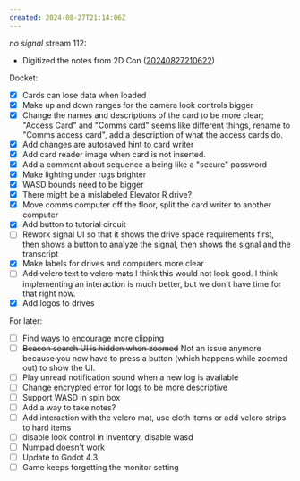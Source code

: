 ```yaml
---
created: 2024-08-27T21:14:06Z
---
```


_no signal_ stream 112:
- Digitized the notes from 2D Con ([20240827210622](20240827210622.md))

Docket:
- [x] Cards can lose data when loaded
- [x] Make up and down ranges for the camera look controls bigger
- [x] Change the names and descriptions of the card to be more clear; "Access Card" and "Comms card" seems like different things, rename to "Comms access card", add a description of what the access cards do.
- [x] Add changes are autosaved hint to card writer
- [x] Add card reader image when card is not inserted.
- [x] Add a comment about sequence a being like a "secure" password
- [x] Make lighting under rugs brighter
- [x] WASD bounds need to be bigger
- [x] There might be a mislabeled Elevator R drive?
- [x] Move comms computer off the floor, split the card writer to another computer
- [x] Add button to tutorial circuit
- [ ] Rework signal UI so that it shows the drive space requirements first, then shows a button to analyze the signal, then shows the signal and the transcript
- [x] Make labels for drives and computers more clear
- [ ] ~~Add velcro text to velcro mats~~ I think this would not look good. I think implementing an interaction is much better, but we don't have time for that right now.
- [x] Add logos to drives

For later:
- [ ] Find ways to encourage more clipping
- [ ] ~~Beacon search UI is hidden when zoomed~~ Not an issue anymore because you now have to press a button (which happens while zoomed out) to show the UI.
- [ ] Play unread notification sound when a new log is available
- [ ] Change encrypted error for logs to be more descriptive
- [ ] Support WASD in spin box
- [ ] Add a way to take notes?
- [ ] Add interaction with the velcro mat, use cloth items or add velcro strips to hard items
- [ ] disable look control in inventory, disable wasd
- [ ] Numpad doesn't work
- [ ] Update to Godot 4.3
- [ ] Game keeps forgetting the monitor setting
